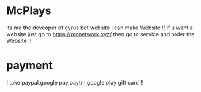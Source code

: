 # McPlays
its me the deveoper of cyrus bot website i can make Website !!
if u want a website just go to https://mcnetwork.xyz/ then go to service and order the Website !!
# payment 
I take paypal,google pay,paytm,google play gift card !!
